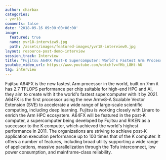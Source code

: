 ```yaml
---
author: charbax
categories:
- yvr18
comments: false
date: '2018-09-16 09:00:00+00:00'
image:
  featured: true
  name: yvr18-interview9.jpg
  path: /assets/images/featured-images/yvr18-interview9.jpg
layout: resource-post-demo-interview
session_track: Interview
title: "Fujitsu A64FX Post-K Supercomputer: World's Fastest Arm Processor"
youtube_video_url: https://www.youtube.com/watch?v=fHb_L8Ht-hU
tag: interview
---
```

Fujitsu A64FX is the new fastest Arm processor in the world, built on 7nm it has 2.7 TFLOPS performance per chip suitable for high-end HPC and AI, they aim to create with it the world's fastest supercomputer with it by 2021. A64FX is the first processor using the new Armv8-A Scalable Vector Extension (SVE) to accelerate a wide range of large-scale scientific computing, including deep learning. Fujitsu is working closely with Linaro to enrich the Arm HPC ecosystem. A64FX will be featured in the post-K computer, a supercomputer being developed by Fujitsu and RIKEN as a successor to the K computer, which achieved the world's highest performance in 2011. The organizations are striving to achieve post-K application execution performance up to 100 times that of the K computer. It offers a number of features, including broad utility supporting a wide range of applications, massive parallelization through the Tofu interconnect, low power consumption, and mainframe-class reliability.